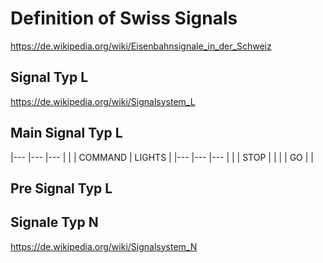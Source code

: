 # Definition of Swiss Signals

https://de.wikipedia.org/wiki/Eisenbahnsignale_in_der_Schweiz

## Signal Typ L
https://de.wikipedia.org/wiki/Signalsystem_L

## Main Signal Typ L

|--- |---      |---     |
|    | COMMAND | LIGHTS |
|--- |---      |---     |
|    | STOP    |        |
|    | GO      |        |

## Pre Signal Typ L

## Signale Typ N
https://de.wikipedia.org/wiki/Signalsystem_N

